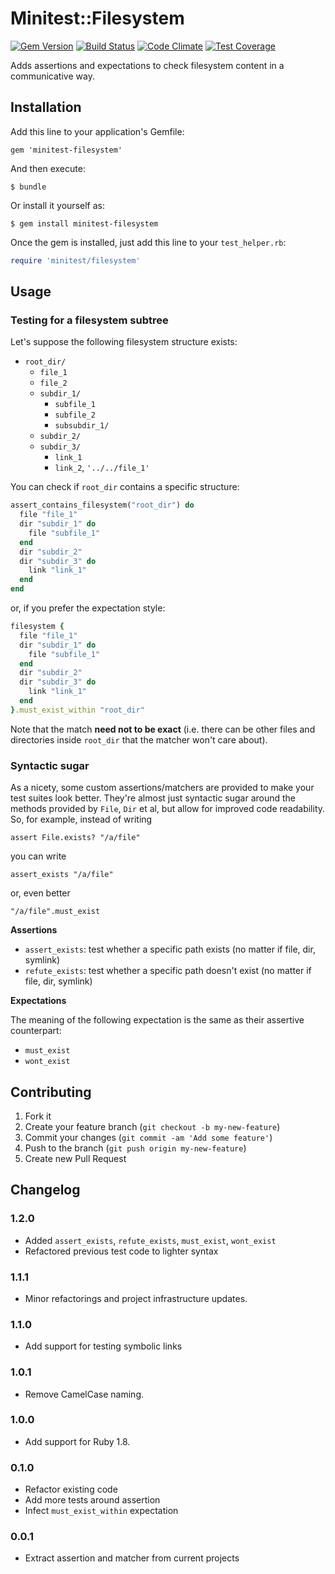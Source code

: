 # Minitest::Filesystem

[![Gem Version](https://badge.fury.io/rb/minitest-filesystem.svg)](http://badge.fury.io/rb/minitest-filesystem)
[![Build Status](https://travis-ci.org/stefanozanella/minitest-filesystem.svg?branch=master)](https://travis-ci.org/stefanozanella/minitest-filesystem)
[![Code Climate](https://codeclimate.com/github/stefanozanella/minitest-filesystem/badges/gpa.svg)](https://codeclimate.com/github/stefanozanella/minitest-filesystem)
[![Test Coverage](https://codeclimate.com/github/stefanozanella/minitest-filesystem/badges/coverage.svg)](https://codeclimate.com/github/stefanozanella/minitest-filesystem)

Adds assertions and expectations to check filesystem content in a communicative way.

## Installation

Add this line to your application's Gemfile:

    gem 'minitest-filesystem'

And then execute:

    $ bundle

Or install it yourself as:

    $ gem install minitest-filesystem

Once the gem is installed, just add this line to your `test_helper.rb`:

```ruby
require 'minitest/filesystem'
```

## Usage

### Testing for a filesystem subtree
Let's suppose the following filesystem structure exists:

* `root_dir/`
  * `file_1`
  * `file_2`
  * `subdir_1/`
      * `subfile_1`
      * `subfile_2`
      * `subsubdir_1/`
  * `subdir_2/`
  * `subdir_3/`
      * `link_1`
      * `link_2`, `'../../file_1'`

You can check if `root_dir` contains a specific structure:

```ruby
assert_contains_filesystem("root_dir") do
  file "file_1"
  dir "subdir_1" do
    file "subfile_1"
  end
  dir "subdir_2"
  dir "subdir_3" do
    link "link_1"
  end
end
```

or, if you prefer the expectation style:

```ruby
filesystem {
  file "file_1"
  dir "subdir_1" do
    file "subfile_1"
  end
  dir "subdir_2"
  dir "subdir_3" do
    link "link_1"
  end
}.must_exist_within "root_dir"
```

Note that the match **need not to be exact** (i.e. there can be other files and
directories inside `root_dir` that the matcher won't care about).

### Syntactic sugar

As a nicety, some custom assertions/matchers are provided to make your test
suites look better. They're almost just syntactic sugar around the methods
provided by `File`, `Dir` et al, but allow for improved code readability. So,
for example, instead of writing

    assert File.exists? "/a/file"

you can write

    assert_exists "/a/file"

or, even better

    "/a/file".must_exist

**Assertions**

* `assert_exists`: test whether a specific path exists (no matter if file, dir,
  symlink)
* `refute_exists`: test whether a specific path doesn't exist (no matter if file, dir,
  symlink)

**Expectations**

The meaning of the following expectation is the same as their assertive
counterpart:
* `must_exist`
* `wont_exist`

## Contributing

1. Fork it
2. Create your feature branch (`git checkout -b my-new-feature`)
3. Commit your changes (`git commit -am 'Add some feature'`)
4. Push to the branch (`git push origin my-new-feature`)
5. Create new Pull Request

## Changelog

### 1.2.0

* Added `assert_exists`, `refute_exists`, `must_exist`, `wont_exist`
* Refactored previous test code to lighter syntax

### 1.1.1

* Minor refactorings and project infrastructure updates.

### 1.1.0

* Add support for testing symbolic links

### 1.0.1

* Remove CamelCase naming.

### 1.0.0

* Add support for Ruby 1.8.

### 0.1.0

* Refactor existing code
* Add more tests around assertion
* Infect `must_exist_within` expectation

### 0.0.1

* Extract assertion and matcher from current projects
